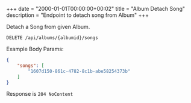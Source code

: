 +++
date = "2000-01-01T00:00:00+00:02"
title = "Album Detach Song"
description = "Endpoint to detach song from Album"
+++

Detach a Song from given Album.

  ```
  DELETE /api/albums/{albumid}/songs
  ```

Example Body Params:
```json
{
    "songs": [
        "1607d150-861c-4782-8c1b-abe58254373b"
    ] 
}
```

Response is `204 NoContent`